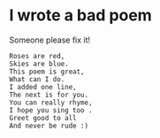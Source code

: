 # I wrote a bad poem
Someone please fix it!

    Roses are red,
    Skies are blue.
    This poem is great,
    What can I do.
    I added one line,
    The next is for you.
    You can really rhyme,
    I hope you sing too .
    Greet good to all
    And never be rude :)
    
